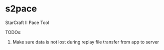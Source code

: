 # s2pace
StarCraft II Pace Tool

TODOs:
1. Make sure data is not lost during replay file transfer from app to server
